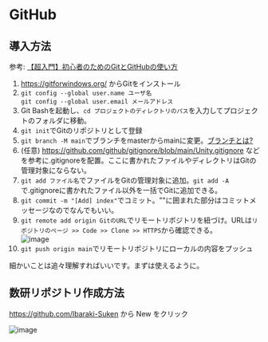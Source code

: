 # GitHub
## 導入方法
参考: [【超入門】初心者のためのGitとGitHubの使い方](https://tech-blog.rakus.co.jp/entry/20200529/git)

1. https://gitforwindows.org/ からGitをインストール
2. `git config --global user.name ユーザ名`  
   `git config --global user.email メールアドレス`
3. Git Bashを起動し、`cd プロジェクトのディレクトリのパス`を入力してプロジェクトのフォルダに移動。
4. `git init`でGitのリポジトリとして登録
5. `git branch -M main`でブランチをmasterからmainに変更。[ブランチとは?](https://backlog.com/ja/git-tutorial/stepup/01/)
6. (任意) https://github.com/github/gitignore/blob/main/Unity.gitignore などを参考に.gitignoreを配置。ここに書かれたファイルやディレクトリはGitの管理対象にならない。
7. `git add ファイル名`でファイルをGitの管理対象に追加。`git add -A`で.gitignoreに書かれたファイル以外を一括でGitに追加できる。
8. `git commit -m "[Add] index"`でコミット。""に囲まれた部分はコミットメッセージなのでなんでもいい。
9. `git remote add origin GitのURL`でリモートリポジトリを紐づけ。URLは`リポジトリのページ >> Code >> Clone >> HTTPS`から確認できる。  
   ![image](https://user-images.githubusercontent.com/35805963/147800101-94039609-9d3c-431f-b963-6bd1bc73f318.png)  
10. `git push origin main`でリモートリポジトリにローカルの内容をプッシュ
    
細かいことは追々理解すればいいです。まずは使えるように。  


## 数研リポジトリ作成方法
https://github.com/Ibaraki-Suken から New をクリック  

![image](https://user-images.githubusercontent.com/35805963/147799791-6d07f2fe-7d40-4433-963b-730a43f025f5.png)
